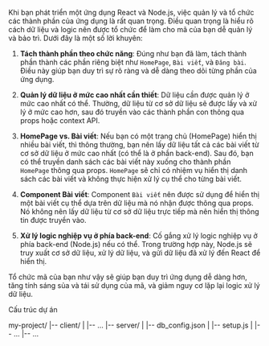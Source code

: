Khi bạn phát triển một ứng dụng React và Node.js, việc quản lý và tổ chức các thành phần của ứng dụng là rất quan trọng. Điều quan trọng là hiểu rõ cách dữ liệu và logic nên được tổ chức để làm cho mã của bạn dễ quản lý và bảo trì. Dưới đây là một số lời khuyên:

1. **Tách thành phần theo chức năng**: Đúng như bạn đã làm, tách thành phần thành các phần riêng biệt như `HomePage`, `Bài viết`, và `Đăng bài`. Điều này giúp bạn duy trì sự rõ ràng và dễ dàng theo dõi từng phần của ứng dụng.

2. **Quản lý dữ liệu ở mức cao nhất cần thiết**: Dữ liệu cần được quản lý ở mức cao nhất có thể. Thường, dữ liệu từ cơ sở dữ liệu sẽ được lấy và xử lý ở mức cao hơn, sau đó truyền vào các thành phần con thông qua props hoặc context API.

3. **HomePage vs. Bài viết**: Nếu bạn có một trang chủ (HomePage) hiển thị nhiều bài viết, thì thông thường, bạn nên lấy dữ liệu tất cả các bài viết từ cơ sở dữ liệu ở mức cao nhất (có thể là ở phần back-end). Sau đó, bạn có thể truyền danh sách các bài viết này xuống cho thành phần `HomePage` thông qua props. `HomePage` sẽ chỉ có nhiệm vụ hiển thị danh sách các bài viết và không thực hiện xử lý cụ thể cho từng bài viết.

4. **Component Bài viết**: Component `Bài viết` nên được sử dụng để hiển thị một bài viết cụ thể dựa trên dữ liệu mà nó nhận được thông qua props. Nó không nên lấy dữ liệu từ cơ sở dữ liệu trực tiếp mà nên hiển thị thông tin được truyền vào.

5. **Xử lý logic nghiệp vụ ở phía back-end**: Cố gắng xử lý logic nghiệp vụ ở phía back-end (Node.js) nếu có thể. Trong trường hợp này, Node.js sẽ truy xuất cơ sở dữ liệu, xử lý dữ liệu, và gửi dữ liệu đã xử lý đến React để hiển thị.

Tổ chức mã của bạn như vậy sẽ giúp bạn duy trì ứng dụng dễ dàng hơn, tăng tính sáng sủa và tái sử dụng của mã, và giảm nguy cơ lặp lại logic xử lý dữ liệu.

Cấu trúc dự án

my-project/
|-- client/
|   |-- ...
|-- server/
|   |-- db_config.json
|   |-- setup.js
|   |-- ...
|-- ...
